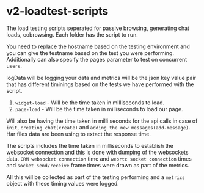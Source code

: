 # v2-loadtest-scripts


The load testing scripts seperated for passive browsing, generating chat loads, cobrowsing. Each folder has the script to run.

You need to replace the hostname based on the testing environment and you can give the testname based on the test you were performing. Additionally can also specify the pages parameter to test on concurrent users.

logData will be logging your data and metrics will be the json key value pair that has different timinings based on the tests we have performed with the script.

1. `widget-load` - Will be the time taken in milliseconds to load.
2. `page-load` - Will be the time taken in milliseconds to load our page.

Will also be having the time taken in milli seconds for the api calls in case of `init`, `creating chat(create)` and `adding the new messages(add-message)`. Har files data are been using to extact the response time.

The scripts includes the time taken in milliseconds to establish the websocket connection and this is done with dumping of the websockets data. `CRM websocket connection` time and `webrtc socket connection` times and `socket send/receive` frame times were drawn as part of the metrics.

All this will be collected as part of the testing performing and a `metrics` object with these timing values were logged.


